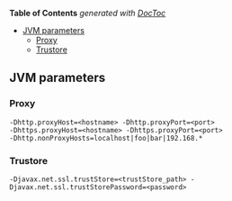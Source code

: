 <!-- START doctoc generated TOC please keep comment here to allow auto update -->
<!-- DON'T EDIT THIS SECTION, INSTEAD RE-RUN doctoc TO UPDATE -->
**Table of Contents**  *generated with [DocToc](https://github.com/thlorenz/doctoc)*

- [JVM parameters](#jvm-parameters)
  - [Proxy](#proxy)
  - [Trustore](#trustore)

<!-- END doctoc generated TOC please keep comment here to allow auto update -->

## JVM parameters
### Proxy

    -Dhttp.proxyHost=<hostname> -Dhttp.proxyPort=<port>
    -Dhttps.proxyHost=<hostname> -Dhttps.proxyPort=<port>
    -Dhttp.nonProxyHosts=localhost|foo|bar|192.168.*

### Trustore

    -Djavax.net.ssl.trustStore=<trustStore_path> -Djavax.net.ssl.trustStorePassword=<password>
